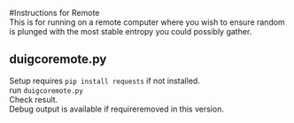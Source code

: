 #Instructions for Remote  
This is for running on a remote computer where you wish to ensure random is plunged with the most stable entropy you could possibly gather.

## duigcoremote.py  
Setup requires `pip install requests` if not installed.  
run `duigcoremote.py`  
Check result.  
Debug output is available if requireremoved in this version.  

